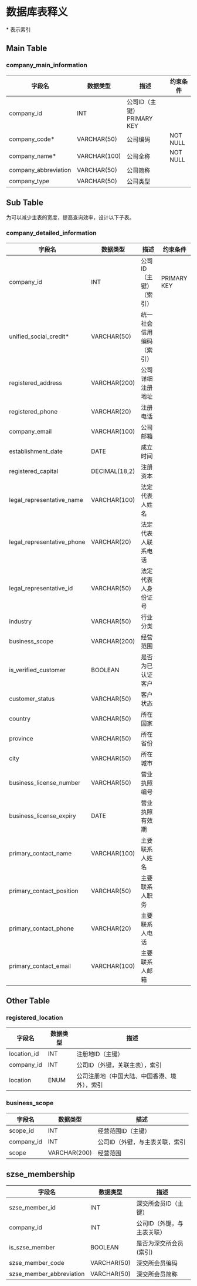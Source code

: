 # 数据库表释义
\* 表示索引
## Main Table

### company_main_information
| 字段名 | 数据类型 | 描述 |约束条件|
| ------- | ------- | ------- |-------|
| company_id  | INT  | 公司ID（主键）PRIMARY KEY|
| company_code*  | VARCHAR(50)  | 公司编码 |NOT NULL|
| company_name*  | VARCHAR(100)  | 公司全称 |NOT NULL|
| company_abbreviation  | VARCHAR(50)  | 公司简称  |
| company_type  | VARCHAR(50)  | 公司类型  |

## Sub Table
为可以减少主表的宽度，提高查询效率，设计以下子表。
### company_detailed_information
| 字段名 | 数据类型 | 描述 |约束条件|
| ------- | ------- | ------- |-------|
|company_id  | INT  | 公司ID（主键）（索引）|PRIMARY KEY|
|unified_social_credit*|VARCHAR(50)|	统一社会信用编码（索引）|
|registered_address|	VARCHAR(200)|	公司详细注册地址|
|registered_phone|	VARCHAR(20)|	注册电话|
|company_email|	VARCHAR(100)|	公司邮箱|
|establishment_date|	DATE|成立时间|
|registered_capital|	DECIMAL(18,2)|	注册资本|
|legal_representative_name|	VARCHAR(100)|	法定代表人姓名|
|legal_representative_phone	|VARCHAR(20)	|法定代表人联系电话|
|legal_representative_id|	VARCHAR(50)	|法定代表人身份证号|
|industry	|VARCHAR(50)	|行业分类|
|business_scope|	VARCHAR(200)|	经营范围|
|is_verified_customer|	BOOLEAN|	是否为已认证客户|
|customer_status|	VARCHAR(50)|	客户状态|
|country|	VARCHAR(50)|	所在国家|
|province	|VARCHAR(50)	|所在省份|
|city	|VARCHAR(50)	|所在城市|
|business_license_number	|VARCHAR(50)	|营业执照编号|
|business_license_expiry|	DATE|	营业执照有效期|
|primary_contact_name	|VARCHAR(100)	|主要联系人姓名|
|primary_contact_position	|VARCHAR(50)	|主要联系人职务|
|primary_contact_phone	|VARCHAR(20)	|主要联系人电话|
|primary_contact_email	|VARCHAR(100)	|主要联系人邮箱|

## Other Table

### registered_location
| 字段名 | 数据类型 | 描述 |
| ------- | ------- | ------- |
|location_id  | INT  | 注册地ID（主键）|
|company_id | INT | 公司ID（外键，关联主表），索引|
|location| ENUM | 公司注册地（中国大陆、中国香港、境外），索引|

### business_scope
| 字段名 | 数据类型 | 描述 |
| ------- | ------- | ------- |
|scope_id  | INT  | 经营范围ID（主键）|
|company_id| INT| 公司ID（外键，与主表关联，索引|
|scope| VARCHAR(200)| 经营范围| 

## szse_membership
| 字段名 | 数据类型 | 描述 |
| ------- | ------- | ------- |
|szse_member_id  | INT  | 深交所会员ID（主键）|
|company_id  | INT  | 公司ID（外键，与主表关联）|
|is_szse_member| BOOLEAN| 是否为深交所会员(索引)|
|szse_member_code| VARCHAR(50)| 深交所会员编码|
|szse_member_abbreviation| VARCHAR(50)| 深交所会员简称|

